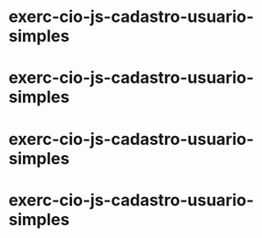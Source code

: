 # exerc-cio-js-cadastro-usuario-simples
# exerc-cio-js-cadastro-usuario-simples
# exerc-cio-js-cadastro-usuario-simples
# exerc-cio-js-cadastro-usuario-simples

